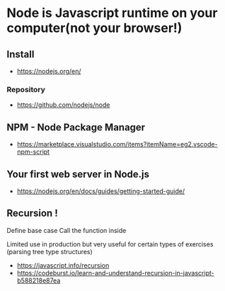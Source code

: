 

# Node is Javascript runtime on your computer(not your browser!)

## Install

* https://nodejs.org/en/

### Repository
* https://github.com/nodejs/node



## NPM - Node Package Manager

* https://marketplace.visualstudio.com/items?itemName=eg2.vscode-npm-script

## Your first web server in Node.js

* https://nodejs.org/en/docs/guides/getting-started-guide/



## Recursion !
Define base case 
Call the function inside

Limited use in production but very useful for certain types of exercises (parsing tree type structures)

* https://javascript.info/recursion
* https://codeburst.io/learn-and-understand-recursion-in-javascript-b588218e87ea
